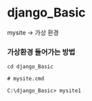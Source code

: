 # django_Basic

mysite -> 가상 환경

### 가상환경 들어가는 방법
```
cd django_Basic
```
```
# mysite.cmd 

C:\django_Basic> mysite1
```
